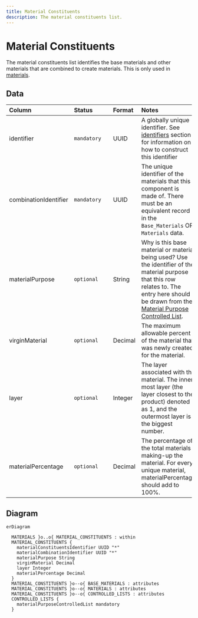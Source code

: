 ```yaml
---
title: Material Constituents
description: The material constituents list.
---
```


# Material Constituents

The material constituents list identifies the base materials and other materials that are combined to create materials. This is only used in [materials](../schema/materials.md).

## Data
|Column|<div style="width:90px">Status</div>|Format|Notes|
|:-|:-|:-|:-|
|identifier|`mandatory`|UUID|A globally unique identifier. See [identifiers](../identifiers/index.md) section for information on how to construct this identifier|
|combinationIdentifier|`mandatory`|UUID|The unique identifier of the materials that this component is made of. There must be an equivalent record in the `Base_Materials` OR `Materials` data.|
|materialPurpose|`optional`|String|Why is this base material or material being used? Use the identifier of the material purpose that this row relates to. The entry here should be drawn from the [Material Purpose Controlled List](../controlled-lists/material-purposes.md).|
|virginMaterial|`optional`|Decimal|The maximum allowable percent of the material that was newly created for the material.|
|layer|`optional`|Integer|The layer associated with the material. The inner most layer (the layer closest to the product) denoted as 1, and the outermost layer is the biggest number.|
|materialPercentage|`optional`|Decimal|The percentage of the total materials making-up the material. For every unique material, materialPercentage should add to 100%.|

## Diagram

``` mermaid
erDiagram

  MATERIALS }o..o{ MATERIAL_CONSTITUENTS : within
  MATERIAL_CONSTITUENTS {
    materialConstituentsIdentifier UUID "*"
    materialCombinationIdentifier UUID "*"
    materialPurpose String
    virginMaterial Decimal
    layer Integer
    materialPercentage Decimal
  }
  MATERIAL_CONSTITUENTS }o--o{ BASE_MATERIALS : attributes
  MATERIAL_CONSTITUENTS }o--o{ MATERIALS : attributes
  MATERIAL_CONSTITUENTS }o--o{ CONTROLLED_LISTS : attributes
  CONTROLLED_LISTS {
    materialPurposeControlledList mandatory 
  }
```
